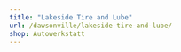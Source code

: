 ```yaml
---
title: "Lakeside Tire and Lube"
url: /dawsonville/lakeside-tire-and-lube/
shop: Autowerkstatt
---
```

